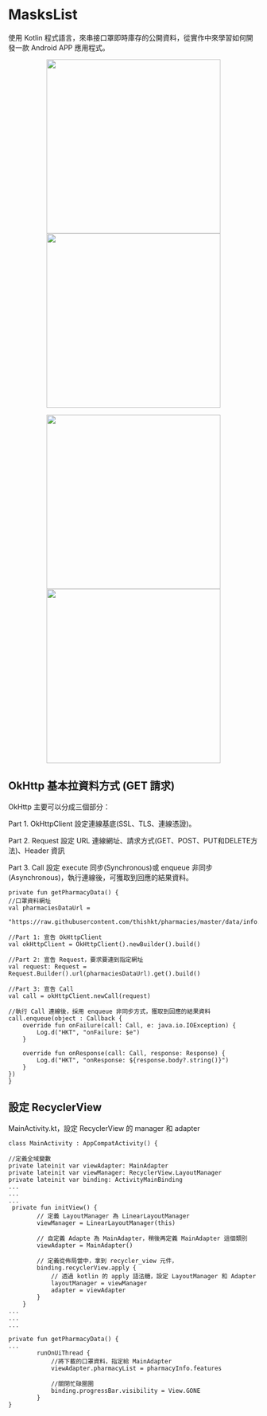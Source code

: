 # MasksList
使用 Kotlin 程式語言，來串接口罩即時庫存的公開資料，從實作中來學習如何開發一款 Android APP 應用程式。
<p align="center">
	<img src="https://user-images.githubusercontent.com/40682280/176395938-530188b4-6a2f-40a3-852d-7e5297f6a0c6.png" width="350"> <img src="https://user-images.githubusercontent.com/40682280/176396075-6b5675c4-d834-434a-8666-54a2b179a92d.png" width="350">
<p>
<p align="center">
	<img src="https://user-images.githubusercontent.com/40682280/176396456-67fa42e0-809a-44b1-813a-7b5c9aeac117.png" width="350"> <img src="https://user-images.githubusercontent.com/40682280/176396569-a0c6bd10-b053-4dd9-a729-570b4f769a42.png" width="350">
    
## OkHttp 基本拉資料方式 (GET 請求)
OkHttp 主要可以分成三個部分：

Part 1. OkHttpClient
設定連線基底(SSL、TLS、連線憑證)。

Part 2. Request
設定 URL 連線網址、請求方式(GET、POST、PUT和DELETE方法)、Header 資訊

Part 3. Call
設定 execute 同步(Synchronous)或 enqueue 非同步(Asynchronous)，執行連線後，可獲取到回應的結果資料。

    private fun getPharmacyData() {
    //口罩資料網址
    val pharmaciesDataUrl =
            "https://raw.githubusercontent.com/thishkt/pharmacies/master/data/info.json"

    //Part 1: 宣告 OkHttpClient
    val okHttpClient = OkHttpClient().newBuilder().build()

    //Part 2: 宣告 Request，要求要連到指定網址
    val request: Request = Request.Builder().url(pharmaciesDataUrl).get().build()

    //Part 3: 宣告 Call
    val call = okHttpClient.newCall(request)

    //執行 Call 連線後，採用 enqueue 非同步方式，獲取到回應的結果資料
    call.enqueue(object : Callback {
        override fun onFailure(call: Call, e: java.io.IOException) {
            Log.d("HKT", "onFailure: $e")
        }

        override fun onResponse(call: Call, response: Response) {
            Log.d("HKT", "onResponse: ${response.body?.string()}")
        }
    })
    }

## 設定 RecyclerView
MainActivity.kt，設定 RecyclerView 的 manager 和 adapter

    class MainActivity : AppCompatActivity() {

    //定義全域變數
    private lateinit var viewAdapter: MainAdapter
    private lateinit var viewManager: RecyclerView.LayoutManager
    private lateinit var binding: ActivityMainBinding
    ...
    ...
    ...
     private fun initView() {
            // 定義 LayoutManager 為 LinearLayoutManager
            viewManager = LinearLayoutManager(this)

            // 自定義 Adapte 為 MainAdapter，稍後再定義 MainAdapter 這個類別
            viewAdapter = MainAdapter()

            // 定義從佈局當中，拿到 recycler_view 元件，
            binding.recyclerView.apply {
                // 透過 kotlin 的 apply 語法糖，設定 LayoutManager 和 Adapter
                layoutManager = viewManager
                adapter = viewAdapter
            }
        }
    ...
    ...
    ...

    private fun getPharmacyData() {
    ...
            runOnUiThread {
                //將下載的口罩資料，指定給 MainAdapter
                viewAdapter.pharmacyList = pharmacyInfo.features

                //關閉忙碌圈圈
                binding.progressBar.visibility = View.GONE
            }
    }

